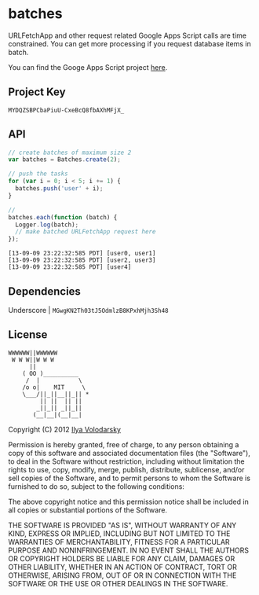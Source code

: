 # batches

URLFetchApp and other request related Google Apps Script calls are time constrained. You can get more processing if you request database items in batch.

You can find the Googe Apps Script project [here](https://script.google.com/d/MYDQZSBPCbaPiuU-CxeBcQ8fbAXhMFjX_/edit).

## Project Key

    MYDQZSBPCbaPiuU-CxeBcQ8fbAXhMFjX_

## API

```js
// create batches of maximum size 2
var batches = Batches.create(2);

// push the tasks
for (var i = 0; i < 5; i += 1) {
  batches.push('user' + i);
}

//
batches.each(function (batch) {
  Logger.log(batch);
  // make batched URLFetchApp request here
});
```

```
[13-09-09 23:22:32:585 PDT] [user0, user1]
[13-09-09 23:22:32:585 PDT] [user2, user3]
[13-09-09 23:22:32:585 PDT] [user4]
```

## Dependencies

Underscore | `MGwgKN2Th03tJ5OdmlzB8KPxhMjh3Sh48`

## License
```
WWWWWW||WWWWWW
 W W W||W W W
      ||
    ( OO )__________
     /  |           \
    /o o|    MIT     \
    \___/||_||__||_|| *
         || ||  || ||
        _||_|| _||_||
       (__|__|(__|__|
```

Copyright (C) 2012 [Ilya Volodarsky](https://twitter.com/ivolo)

Permission is hereby granted, free of charge, to any person obtaining a copy of this software and associated documentation files (the "Software"), to deal in the Software without restriction, including without limitation the rights to use, copy, modify, merge, publish, distribute, sublicense, and/or sell copies of the Software, and to permit persons to whom the Software is furnished to do so, subject to the following conditions:

The above copyright notice and this permission notice shall be included in all copies or substantial portions of the Software.

THE SOFTWARE IS PROVIDED "AS IS", WITHOUT WARRANTY OF ANY KIND, EXPRESS OR IMPLIED, INCLUDING BUT NOT LIMITED TO THE WARRANTIES OF MERCHANTABILITY, FITNESS FOR A PARTICULAR PURPOSE AND NONINFRINGEMENT. IN NO EVENT SHALL THE AUTHORS OR COPYRIGHT HOLDERS BE LIABLE FOR ANY CLAIM, DAMAGES OR OTHER LIABILITY, WHETHER IN AN ACTION OF CONTRACT, TORT OR OTHERWISE, ARISING FROM, OUT OF OR IN CONNECTION WITH THE SOFTWARE OR THE USE OR OTHER DEALINGS IN THE SOFTWARE.